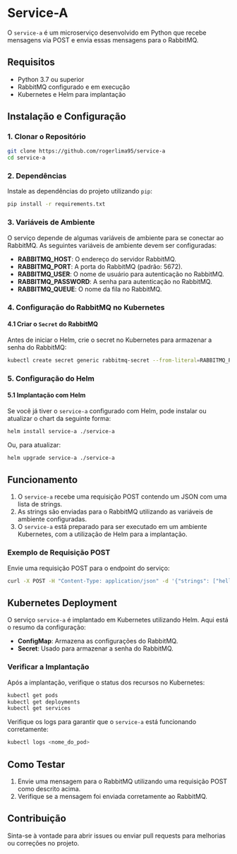
# Service-A

O `service-a` é um microserviço desenvolvido em Python que recebe mensagens via POST e envia essas mensagens para o RabbitMQ.

## Requisitos

- Python 3.7 ou superior
- RabbitMQ configurado e em execução
- Kubernetes e Helm para implantação

## Instalação e Configuração

### 1. Clonar o Repositório

```bash
git clone https://github.com/rogerlima95/service-a
cd service-a
```

### 2. Dependências

Instale as dependências do projeto utilizando `pip`:

```bash
pip install -r requirements.txt
```

### 3. Variáveis de Ambiente

O serviço depende de algumas variáveis de ambiente para se conectar ao RabbitMQ. As seguintes variáveis de ambiente devem ser configuradas:

- **RABBITMQ_HOST**: O endereço do servidor RabbitMQ.
- **RABBITMQ_PORT**: A porta do RabbitMQ (padrão: 5672).
- **RABBITMQ_USER**: O nome de usuário para autenticação no RabbitMQ.
- **RABBITMQ_PASSWORD**: A senha para autenticação no RabbitMQ.
- **RABBITMQ_QUEUE**: O nome da fila no RabbitMQ.

### 4. Configuração do RabbitMQ no Kubernetes

#### 4.1 Criar o `Secret` do RabbitMQ

Antes de iniciar o Helm, crie o secret no Kubernetes para armazenar a senha do RabbitMQ:

```bash
kubectl create secret generic rabbitmq-secret --from-literal=RABBITMQ_PASSWORD=<senha_do_rabbitmq>
```

### 5. Configuração do Helm

#### 5.1 Implantação com Helm

Se você já tiver o `service-a` configurado com Helm, pode instalar ou atualizar o chart da seguinte forma:

```bash
helm install service-a ./service-a
```

Ou, para atualizar:

```bash
helm upgrade service-a ./service-a
```

## Funcionamento

1. O `service-a` recebe uma requisição POST contendo um JSON com uma lista de strings.
2. As strings são enviadas para o RabbitMQ utilizando as variáveis de ambiente configuradas.
3. O `service-a` está preparado para ser executado em um ambiente Kubernetes, com a utilização de Helm para a implantação.

### Exemplo de Requisição POST

Envie uma requisição POST para o endpoint do serviço:

```bash
curl -X POST -H "Content-Type: application/json" -d '{"strings": ["hello", "world"]}' http://<HOST>/api/v1/strings
```

## Kubernetes Deployment

O serviço `service-a` é implantado em Kubernetes utilizando Helm. Aqui está o resumo da configuração:

- **ConfigMap**: Armazena as configurações do RabbitMQ.
- **Secret**: Usado para armazenar a senha do RabbitMQ.

### Verificar a Implantação

Após a implantação, verifique o status dos recursos no Kubernetes:

```bash
kubectl get pods
kubectl get deployments
kubectl get services
```

Verifique os logs para garantir que o `service-a` está funcionando corretamente:

```bash
kubectl logs <nome_do_pod>
```

## Como Testar

1. Envie uma mensagem para o RabbitMQ utilizando uma requisição POST como descrito acima.
2. Verifique se a mensagem foi enviada corretamente ao RabbitMQ.

## Contribuição

Sinta-se à vontade para abrir issues ou enviar pull requests para melhorias ou correções no projeto.